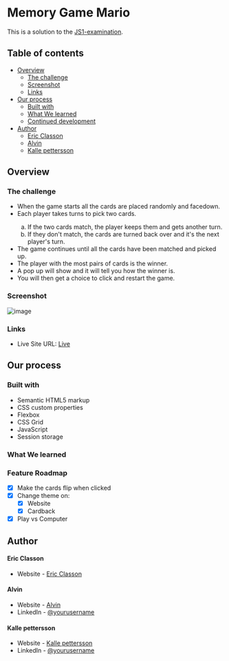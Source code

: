 # Memory Game Mario

This is a solution to the [JS1-examination](https://github.com/fe22-kyh/js1-examiniation).

## Table of contents

- [Overview](#overview)
  - [The challenge](#the-challenge)
  - [Screenshot](#screenshot)
  - [Links](#links)
- [Our process](#our-process)
  - [Built with](#built-with)
  - [What We learned](#what-we-learned)
  - [Continued development](#continued-development)
- [Author](#author)
  - [Eric Classon](#eric-classon)
  - [Alvin ](#alvin-)
  - [Kalle pettersson](#kalle-pettersson)

## Overview

### The challenge

<ul>
    <li>When the game starts all the cards are placed randomly and facedown.</li>
    <li>Each player takes turns to pick two cards.</li>
    <ol type="a">
        <li>If the two cards match, the player keeps them and gets another turn.</li>
        <li>If they don't match, the cards are turned back over and it's the next player's turn.</li>
    </ol>
    <li>The game continues until all the cards have been matched and picked up.</li>
    <li>The player with the most pairs of cards is the winner.</li>
    <li>A pop up will show and it will tell you how the winner is.</li>
    <li>You will then get a choice to click and restart the game.</li>
</ul>

### Screenshot

![image](https://github.com/AwE9800/Memory-Game-main/assets/146928143/8d5f6c77-6a44-4707-bd65-4d7eb44e69dc)

### Links

- Live Site URL: [Live](https://ehnwall.github.io/Memory-Game/)

## Our process

### Built with

- Semantic HTML5 markup
- CSS custom properties
- Flexbox
- CSS Grid
- JavaScript
- Session storage

### What We learned

### Feature Roadmap

- [x] Make the cards flip when clicked
- [x] Change theme on:
  - [x] Website
  - [x] Cardback
- [x] Play vs Computer

## Author

#### Eric Classon

- Website - [Eric Classon](https://github.com/EricClasson)

#### Alvin

- Website - [Alvin ](https://bomanstatic.github.io/)
- LinkedIn - [@yourusername](https://www.twitter.com/yourusername)

#### Kalle pettersson

- Website - [Kalle pettersson](https://github.com/MrKalleP)
- LinkedIn - [@yourusername](www.linkedin.com/in/kalle-pettersson-b74724294)
